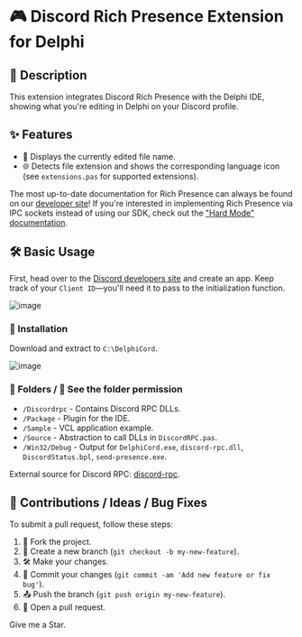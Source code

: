 # 🎮 Discord Rich Presence Extension for Delphi

## 📖 Description
This extension integrates Discord Rich Presence with the Delphi IDE, showing what you're editing in Delphi on your Discord profile.

## ✨ Features
* 📂 Displays the currently edited file name.
* 🌐 Detects file extension and shows the corresponding language icon (see `extensions.pas` for supported extensions).

The most up-to-date documentation for Rich Presence can always be found on our [developer site](https://discordapp.com/developers/docs/rich-presence/how-to)! 
If you're interested in implementing Rich Presence via IPC sockets instead of using our SDK, check out the ["Hard Mode" documentation](https://github.com/discordapp/discord-rpc/blob/master/documentation/hard-mode.md).

## 🛠️ Basic Usage
First, head over to the [Discord developers site](https://discordapp.com/developers/applications/me) and create an app. Keep track of your `Client ID`—you'll need it to pass to the initialization function.

![image](https://github.com/BoscoBecker/DelphiCord/assets/6303278/48b1ea27-ad6e-4539-8ccb-46cbebba5045)

### 💾 Installation
Download and extract to `C:\DelphiCord`.

![image](https://github.com/BoscoBecker/DelphiCord/assets/6303278/0e0f055f-207e-4434-a4db-68c8ad4cddaf)



### 📂 Folders / 🚨 See the folder permission

- `/Discordrpc` - Contains Discord RPC DLLs.
- `/Package` - Plugin for the IDE.
- `/Sample` - VCL application example.
- `/Source` - Abstraction to call DLLs in `DiscordRPC.pas`.
- `/Win32/Debug` - Output for `DelphiCord.exe`, `discord-rpc.dll`, `DiscordStatus.bpl`, `send-presence.exe`.

External source for Discord RPC: [discord-rpc](https://github.com/discord/discord-rpc).

## 💬 Contributions / Ideas / Bug Fixes
To submit a pull request, follow these steps:

1. 🍴 Fork the project.
2. 🌿 Create a new branch (`git checkout -b my-new-feature`).
3. 🛠️ Make your changes.
4. 💾 Commit your changes (`git commit -am 'Add new feature or fix bug'`).
5. 📤 Push the branch (`git push origin my-new-feature`).
6. 🔄 Open a pull request.

Give me a Star.
